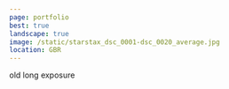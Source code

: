 ```yaml
---
page: portfolio
best: true
landscape: true
image: /static/starstax_dsc_0001-dsc_0020_average.jpg
location: GBR
---
```

old long exposure